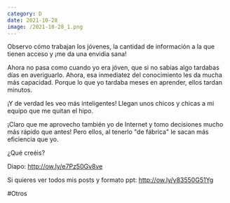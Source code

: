 ```yaml
--- 
category: D 
date: 2021-10-28 
image: /2021-10-28_1.png 
--- 
```


Observo cómo trabajan los jóvenes, la cantidad de información a la que tienen acceso y ¡me da una envidia sana! 

Ahora no pasa como cuando yo era jóven, que si no sabías algo tardabas días en averiguarlo. Ahora, esa inmediatez del conocimiento les da mucha más capacidad. Porque lo que yo tardaba meses en aprender, ellos tardan minutos.

¡Y de verdad les veo más inteligentes! Llegan unos chicos y chicas a mi equipo que me quitan el hipo.  

¡Claro que me aprovecho también yo de Internet y tomo decisiones mucho más rápido que antes! Pero ellos, al tenerlo "de fábrica" le sacan más eficiencia que yo.

¿Qué creéis?

Diapo: http://ow.ly/e7Pz50Gv8ve

Si quieres ver todos mis posts y formato ppt: http://ow.ly/y83550G51Yg

#Otros